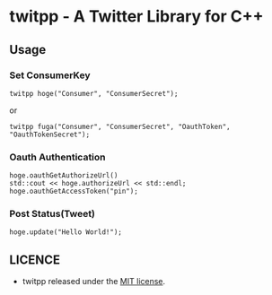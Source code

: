 # twitpp - A Twitter Library for C++

## Usage

### Set ConsumerKey
    twitpp hoge("Consumer", "ConsumerSecret");

or

    twitpp fuga("Consumer", "ConsumerSecret", "OauthToken", "OauthTokenSecret");

### Oauth Authentication
    hoge.oauthGetAuthorizeUrl()
    std::cout << hoge.authorizeUrl << std::endl;
    hoge.oauthGetAccessToken("pin");

### Post Status(Tweet)
    hoge.update("Hello World!");

## LICENCE
* twitpp released under the [MIT license](LICENSE).

